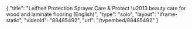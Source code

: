 {
    "title": "Leifheit Protection Sprayer Care & Protect \u2013 beauty care for wood and laminate flooring (English)",
    "type": "solo",
    "layout": "iframe-static",
    "videoId": "88485492",
    "url": "\/tvpembed\/88485492"
}